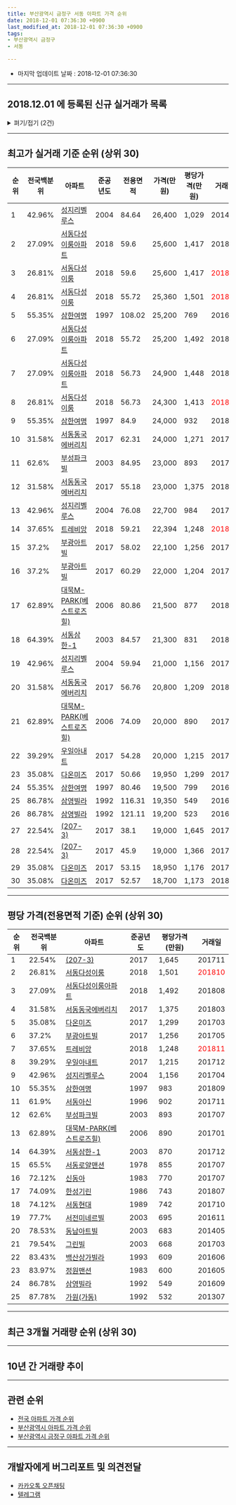 ```yaml
---
title: 부산광역시 금정구 서동 아파트 가격 순위
date: 2018-12-01 07:36:30 +0900
last_modified_at: 2018-12-01 07:36:30 +0900
tags:
- 부산광역시 금정구
- 서동

---
```


* 마지막 업데이트 날짜 : 2018-12-01 07:36:30

---

## 2018.12.01 에 등록된 신규 실거래가 목록

<details>
<summary>펴기/접기 (2건)</summary>
<div markdown="1">

|아파트|전국백분위|준공년도|전용면적|가격(만원)|평당가격(만원)|거래일|
|---|---|---|---|---|---|---|
|[트레비앙](https://search.naver.com/search.naver?query=%EB%B6%80%EC%82%B0%EA%B4%91%EC%97%AD%EC%8B%9C+%EA%B8%88%EC%A0%95%EA%B5%AC+%EC%84%9C%EB%8F%99+%ED%8A%B8%EB%A0%88%EB%B9%84%EC%95%99)|37.65%|2018|59.21|22,394|1,248|<span style="color:red">201811</span>|
|[트레비앙](https://search.naver.com/search.naver?query=%EB%B6%80%EC%82%B0%EA%B4%91%EC%97%AD%EC%8B%9C+%EA%B8%88%EC%A0%95%EA%B5%AC+%EC%84%9C%EB%8F%99+%ED%8A%B8%EB%A0%88%EB%B9%84%EC%95%99)|37.65%|2018|59.21|22,394|1,248|<span style="color:red">201811</span>|


</div>
</details>

---

## 최고가 실거래 기준 순위 (상위 30)


|순위|전국백분위|아파트|준공년도|전용면적|가격(만원)|평당가격(만원)|거래일|
|---|---|---|---|---|---|---|---|
|1|42.96%|[성지리벨루스](https://search.naver.com/search.naver?query=%EB%B6%80%EC%82%B0%EA%B4%91%EC%97%AD%EC%8B%9C+%EA%B8%88%EC%A0%95%EA%B5%AC+%EC%84%9C%EB%8F%99+%EC%84%B1%EC%A7%80%EB%A6%AC%EB%B2%A8%EB%A3%A8%EC%8A%A4)|2004|84.64|26,400|1,029|201404|
|2|27.09%|[서동다성이룸아파트](https://search.naver.com/search.naver?query=%EB%B6%80%EC%82%B0%EA%B4%91%EC%97%AD%EC%8B%9C+%EA%B8%88%EC%A0%95%EA%B5%AC+%EC%84%9C%EB%8F%99+%EC%84%9C%EB%8F%99%EB%8B%A4%EC%84%B1%EC%9D%B4%EB%A3%B8%EC%95%84%ED%8C%8C%ED%8A%B8)|2018|59.6|25,600|1,417|201808|
|3|26.81%|[서동다성이룸](https://search.naver.com/search.naver?query=%EB%B6%80%EC%82%B0%EA%B4%91%EC%97%AD%EC%8B%9C+%EA%B8%88%EC%A0%95%EA%B5%AC+%EC%84%9C%EB%8F%99+%EC%84%9C%EB%8F%99%EB%8B%A4%EC%84%B1%EC%9D%B4%EB%A3%B8)|2018|59.6|25,600|1,417|<span style="color:red">201811</span>|
|4|26.81%|[서동다성이룸](https://search.naver.com/search.naver?query=%EB%B6%80%EC%82%B0%EA%B4%91%EC%97%AD%EC%8B%9C+%EA%B8%88%EC%A0%95%EA%B5%AC+%EC%84%9C%EB%8F%99+%EC%84%9C%EB%8F%99%EB%8B%A4%EC%84%B1%EC%9D%B4%EB%A3%B8)|2018|55.72|25,360|1,501|<span style="color:red">201810</span>|
|5|55.35%|[삼한여명](https://search.naver.com/search.naver?query=%EB%B6%80%EC%82%B0%EA%B4%91%EC%97%AD%EC%8B%9C+%EA%B8%88%EC%A0%95%EA%B5%AC+%EC%84%9C%EB%8F%99+%EC%82%BC%ED%95%9C%EC%97%AC%EB%AA%85)|1997|108.02|25,200|769|201611|
|6|27.09%|[서동다성이룸아파트](https://search.naver.com/search.naver?query=%EB%B6%80%EC%82%B0%EA%B4%91%EC%97%AD%EC%8B%9C+%EA%B8%88%EC%A0%95%EA%B5%AC+%EC%84%9C%EB%8F%99+%EC%84%9C%EB%8F%99%EB%8B%A4%EC%84%B1%EC%9D%B4%EB%A3%B8%EC%95%84%ED%8C%8C%ED%8A%B8)|2018|55.72|25,200|1,492|201808|
|7|27.09%|[서동다성이룸아파트](https://search.naver.com/search.naver?query=%EB%B6%80%EC%82%B0%EA%B4%91%EC%97%AD%EC%8B%9C+%EA%B8%88%EC%A0%95%EA%B5%AC+%EC%84%9C%EB%8F%99+%EC%84%9C%EB%8F%99%EB%8B%A4%EC%84%B1%EC%9D%B4%EB%A3%B8%EC%95%84%ED%8C%8C%ED%8A%B8)|2018|56.73|24,900|1,448|201808|
|8|26.81%|[서동다성이룸](https://search.naver.com/search.naver?query=%EB%B6%80%EC%82%B0%EA%B4%91%EC%97%AD%EC%8B%9C+%EA%B8%88%EC%A0%95%EA%B5%AC+%EC%84%9C%EB%8F%99+%EC%84%9C%EB%8F%99%EB%8B%A4%EC%84%B1%EC%9D%B4%EB%A3%B8)|2018|56.73|24,300|1,413|<span style="color:red">201811</span>|
|9|55.35%|[삼한여명](https://search.naver.com/search.naver?query=%EB%B6%80%EC%82%B0%EA%B4%91%EC%97%AD%EC%8B%9C+%EA%B8%88%EC%A0%95%EA%B5%AC+%EC%84%9C%EB%8F%99+%EC%82%BC%ED%95%9C%EC%97%AC%EB%AA%85)|1997|84.9|24,000|932|201804|
|10|31.58%|[서동동국에버리치](https://search.naver.com/search.naver?query=%EB%B6%80%EC%82%B0%EA%B4%91%EC%97%AD%EC%8B%9C+%EA%B8%88%EC%A0%95%EA%B5%AC+%EC%84%9C%EB%8F%99+%EC%84%9C%EB%8F%99%EB%8F%99%EA%B5%AD%EC%97%90%EB%B2%84%EB%A6%AC%EC%B9%98)|2017|62.31|24,000|1,271|201711|
|11|62.6%|[부성파크빌](https://search.naver.com/search.naver?query=%EB%B6%80%EC%82%B0%EA%B4%91%EC%97%AD%EC%8B%9C+%EA%B8%88%EC%A0%95%EA%B5%AC+%EC%84%9C%EB%8F%99+%EB%B6%80%EC%84%B1%ED%8C%8C%ED%81%AC%EB%B9%8C)|2003|84.95|23,000|893|201707|
|12|31.58%|[서동동국에버리치](https://search.naver.com/search.naver?query=%EB%B6%80%EC%82%B0%EA%B4%91%EC%97%AD%EC%8B%9C+%EA%B8%88%EC%A0%95%EA%B5%AC+%EC%84%9C%EB%8F%99+%EC%84%9C%EB%8F%99%EB%8F%99%EA%B5%AD%EC%97%90%EB%B2%84%EB%A6%AC%EC%B9%98)|2017|55.18|23,000|1,375|201803|
|13|42.96%|[성지리벨루스](https://search.naver.com/search.naver?query=%EB%B6%80%EC%82%B0%EA%B4%91%EC%97%AD%EC%8B%9C+%EA%B8%88%EC%A0%95%EA%B5%AC+%EC%84%9C%EB%8F%99+%EC%84%B1%EC%A7%80%EB%A6%AC%EB%B2%A8%EB%A3%A8%EC%8A%A4)|2004|76.08|22,700|984|201705|
|14|37.65%|[트레비앙](https://search.naver.com/search.naver?query=%EB%B6%80%EC%82%B0%EA%B4%91%EC%97%AD%EC%8B%9C+%EA%B8%88%EC%A0%95%EA%B5%AC+%EC%84%9C%EB%8F%99+%ED%8A%B8%EB%A0%88%EB%B9%84%EC%95%99)|2018|59.21|22,394|1,248|<span style="color:red">201811</span>|
|15|37.2%|[부광아트빌](https://search.naver.com/search.naver?query=%EB%B6%80%EC%82%B0%EA%B4%91%EC%97%AD%EC%8B%9C+%EA%B8%88%EC%A0%95%EA%B5%AC+%EC%84%9C%EB%8F%99+%EB%B6%80%EA%B4%91%EC%95%84%ED%8A%B8%EB%B9%8C)|2017|58.02|22,100|1,256|201705|
|16|37.2%|[부광아트빌](https://search.naver.com/search.naver?query=%EB%B6%80%EC%82%B0%EA%B4%91%EC%97%AD%EC%8B%9C+%EA%B8%88%EC%A0%95%EA%B5%AC+%EC%84%9C%EB%8F%99+%EB%B6%80%EA%B4%91%EC%95%84%ED%8A%B8%EB%B9%8C)|2017|60.29|22,000|1,204|201704|
|17|62.89%|[대묵M-PARK(베스트로즈힐)](https://search.naver.com/search.naver?query=%EB%B6%80%EC%82%B0%EA%B4%91%EC%97%AD%EC%8B%9C+%EA%B8%88%EC%A0%95%EA%B5%AC+%EC%84%9C%EB%8F%99+%EB%8C%80%EB%AC%B5M-PARK%28%EB%B2%A0%EC%8A%A4%ED%8A%B8%EB%A1%9C%EC%A6%88%ED%9E%90%29)|2006|80.86|21,500|877|201803|
|18|64.39%|[서동삼한-1](https://search.naver.com/search.naver?query=%EB%B6%80%EC%82%B0%EA%B4%91%EC%97%AD%EC%8B%9C+%EA%B8%88%EC%A0%95%EA%B5%AC+%EC%84%9C%EB%8F%99+%EC%84%9C%EB%8F%99%EC%82%BC%ED%95%9C-1)|2003|84.57|21,300|831|201808|
|19|42.96%|[성지리벨루스](https://search.naver.com/search.naver?query=%EB%B6%80%EC%82%B0%EA%B4%91%EC%97%AD%EC%8B%9C+%EA%B8%88%EC%A0%95%EA%B5%AC+%EC%84%9C%EB%8F%99+%EC%84%B1%EC%A7%80%EB%A6%AC%EB%B2%A8%EB%A3%A8%EC%8A%A4)|2004|59.94|21,000|1,156|201704|
|20|31.58%|[서동동국에버리치](https://search.naver.com/search.naver?query=%EB%B6%80%EC%82%B0%EA%B4%91%EC%97%AD%EC%8B%9C+%EA%B8%88%EC%A0%95%EA%B5%AC+%EC%84%9C%EB%8F%99+%EC%84%9C%EB%8F%99%EB%8F%99%EA%B5%AD%EC%97%90%EB%B2%84%EB%A6%AC%EC%B9%98)|2017|56.76|20,800|1,209|201804|
|21|62.89%|[대묵M-PARK(베스트로즈힐)](https://search.naver.com/search.naver?query=%EB%B6%80%EC%82%B0%EA%B4%91%EC%97%AD%EC%8B%9C+%EA%B8%88%EC%A0%95%EA%B5%AC+%EC%84%9C%EB%8F%99+%EB%8C%80%EB%AC%B5M-PARK%28%EB%B2%A0%EC%8A%A4%ED%8A%B8%EB%A1%9C%EC%A6%88%ED%9E%90%29)|2006|74.09|20,000|890|201701|
|22|39.29%|[우일아내트](https://search.naver.com/search.naver?query=%EB%B6%80%EC%82%B0%EA%B4%91%EC%97%AD%EC%8B%9C+%EA%B8%88%EC%A0%95%EA%B5%AC+%EC%84%9C%EB%8F%99+%EC%9A%B0%EC%9D%BC%EC%95%84%EB%82%B4%ED%8A%B8)|2017|54.28|20,000|1,215|201712|
|23|35.08%|[다온미즈](https://search.naver.com/search.naver?query=%EB%B6%80%EC%82%B0%EA%B4%91%EC%97%AD%EC%8B%9C+%EA%B8%88%EC%A0%95%EA%B5%AC+%EC%84%9C%EB%8F%99+%EB%8B%A4%EC%98%A8%EB%AF%B8%EC%A6%88)|2017|50.66|19,950|1,299|201703|
|24|55.35%|[삼한여명](https://search.naver.com/search.naver?query=%EB%B6%80%EC%82%B0%EA%B4%91%EC%97%AD%EC%8B%9C+%EA%B8%88%EC%A0%95%EA%B5%AC+%EC%84%9C%EB%8F%99+%EC%82%BC%ED%95%9C%EC%97%AC%EB%AA%85)|1997|80.46|19,500|799|201609|
|25|86.78%|[삼영빌라](https://search.naver.com/search.naver?query=%EB%B6%80%EC%82%B0%EA%B4%91%EC%97%AD%EC%8B%9C+%EA%B8%88%EC%A0%95%EA%B5%AC+%EC%84%9C%EB%8F%99+%EC%82%BC%EC%98%81%EB%B9%8C%EB%9D%BC)|1992|116.31|19,350|549|201609|
|26|86.78%|[삼영빌라](https://search.naver.com/search.naver?query=%EB%B6%80%EC%82%B0%EA%B4%91%EC%97%AD%EC%8B%9C+%EA%B8%88%EC%A0%95%EA%B5%AC+%EC%84%9C%EB%8F%99+%EC%82%BC%EC%98%81%EB%B9%8C%EB%9D%BC)|1992|121.11|19,200|523|201607|
|27|22.54%|[(207-3)](https://search.naver.com/search.naver?query=%EB%B6%80%EC%82%B0%EA%B4%91%EC%97%AD%EC%8B%9C+%EA%B8%88%EC%A0%95%EA%B5%AC+%EC%84%9C%EB%8F%99+%28207-3%29)|2017|38.1|19,000|1,645|201711|
|28|22.54%|[(207-3)](https://search.naver.com/search.naver?query=%EB%B6%80%EC%82%B0%EA%B4%91%EC%97%AD%EC%8B%9C+%EA%B8%88%EC%A0%95%EA%B5%AC+%EC%84%9C%EB%8F%99+%28207-3%29)|2017|45.9|19,000|1,366|201710|
|29|35.08%|[다온미즈](https://search.naver.com/search.naver?query=%EB%B6%80%EC%82%B0%EA%B4%91%EC%97%AD%EC%8B%9C+%EA%B8%88%EC%A0%95%EA%B5%AC+%EC%84%9C%EB%8F%99+%EB%8B%A4%EC%98%A8%EB%AF%B8%EC%A6%88)|2017|53.15|18,950|1,176|201705|
|30|35.08%|[다온미즈](https://search.naver.com/search.naver?query=%EB%B6%80%EC%82%B0%EA%B4%91%EC%97%AD%EC%8B%9C+%EA%B8%88%EC%A0%95%EA%B5%AC+%EC%84%9C%EB%8F%99+%EB%8B%A4%EC%98%A8%EB%AF%B8%EC%A6%88)|2017|52.57|18,700|1,173|201802|


---

## 평당 가격(전용면적 기준) 순위 (상위 30)


|순위|전국백분위|아파트|준공년도|평당가격(만원)|거래일|
|---|---|---|---|---|---|
|1|22.54%|[(207-3)](https://search.naver.com/search.naver?query=%EB%B6%80%EC%82%B0%EA%B4%91%EC%97%AD%EC%8B%9C+%EA%B8%88%EC%A0%95%EA%B5%AC+%EC%84%9C%EB%8F%99+%28207-3%29)|2017|1,645|201711|
|2|26.81%|[서동다성이룸](https://search.naver.com/search.naver?query=%EB%B6%80%EC%82%B0%EA%B4%91%EC%97%AD%EC%8B%9C+%EA%B8%88%EC%A0%95%EA%B5%AC+%EC%84%9C%EB%8F%99+%EC%84%9C%EB%8F%99%EB%8B%A4%EC%84%B1%EC%9D%B4%EB%A3%B8)|2018|1,501|<span style="color:red">201810</span>|
|3|27.09%|[서동다성이룸아파트](https://search.naver.com/search.naver?query=%EB%B6%80%EC%82%B0%EA%B4%91%EC%97%AD%EC%8B%9C+%EA%B8%88%EC%A0%95%EA%B5%AC+%EC%84%9C%EB%8F%99+%EC%84%9C%EB%8F%99%EB%8B%A4%EC%84%B1%EC%9D%B4%EB%A3%B8%EC%95%84%ED%8C%8C%ED%8A%B8)|2018|1,492|201808|
|4|31.58%|[서동동국에버리치](https://search.naver.com/search.naver?query=%EB%B6%80%EC%82%B0%EA%B4%91%EC%97%AD%EC%8B%9C+%EA%B8%88%EC%A0%95%EA%B5%AC+%EC%84%9C%EB%8F%99+%EC%84%9C%EB%8F%99%EB%8F%99%EA%B5%AD%EC%97%90%EB%B2%84%EB%A6%AC%EC%B9%98)|2017|1,375|201803|
|5|35.08%|[다온미즈](https://search.naver.com/search.naver?query=%EB%B6%80%EC%82%B0%EA%B4%91%EC%97%AD%EC%8B%9C+%EA%B8%88%EC%A0%95%EA%B5%AC+%EC%84%9C%EB%8F%99+%EB%8B%A4%EC%98%A8%EB%AF%B8%EC%A6%88)|2017|1,299|201703|
|6|37.2%|[부광아트빌](https://search.naver.com/search.naver?query=%EB%B6%80%EC%82%B0%EA%B4%91%EC%97%AD%EC%8B%9C+%EA%B8%88%EC%A0%95%EA%B5%AC+%EC%84%9C%EB%8F%99+%EB%B6%80%EA%B4%91%EC%95%84%ED%8A%B8%EB%B9%8C)|2017|1,256|201705|
|7|37.65%|[트레비앙](https://search.naver.com/search.naver?query=%EB%B6%80%EC%82%B0%EA%B4%91%EC%97%AD%EC%8B%9C+%EA%B8%88%EC%A0%95%EA%B5%AC+%EC%84%9C%EB%8F%99+%ED%8A%B8%EB%A0%88%EB%B9%84%EC%95%99)|2018|1,248|<span style="color:red">201811</span>|
|8|39.29%|[우일아내트](https://search.naver.com/search.naver?query=%EB%B6%80%EC%82%B0%EA%B4%91%EC%97%AD%EC%8B%9C+%EA%B8%88%EC%A0%95%EA%B5%AC+%EC%84%9C%EB%8F%99+%EC%9A%B0%EC%9D%BC%EC%95%84%EB%82%B4%ED%8A%B8)|2017|1,215|201712|
|9|42.96%|[성지리벨루스](https://search.naver.com/search.naver?query=%EB%B6%80%EC%82%B0%EA%B4%91%EC%97%AD%EC%8B%9C+%EA%B8%88%EC%A0%95%EA%B5%AC+%EC%84%9C%EB%8F%99+%EC%84%B1%EC%A7%80%EB%A6%AC%EB%B2%A8%EB%A3%A8%EC%8A%A4)|2004|1,156|201704|
|10|55.35%|[삼한여명](https://search.naver.com/search.naver?query=%EB%B6%80%EC%82%B0%EA%B4%91%EC%97%AD%EC%8B%9C+%EA%B8%88%EC%A0%95%EA%B5%AC+%EC%84%9C%EB%8F%99+%EC%82%BC%ED%95%9C%EC%97%AC%EB%AA%85)|1997|983|201809|
|11|61.9%|[서동아신](https://search.naver.com/search.naver?query=%EB%B6%80%EC%82%B0%EA%B4%91%EC%97%AD%EC%8B%9C+%EA%B8%88%EC%A0%95%EA%B5%AC+%EC%84%9C%EB%8F%99+%EC%84%9C%EB%8F%99%EC%95%84%EC%8B%A0)|1996|902|201711|
|12|62.6%|[부성파크빌](https://search.naver.com/search.naver?query=%EB%B6%80%EC%82%B0%EA%B4%91%EC%97%AD%EC%8B%9C+%EA%B8%88%EC%A0%95%EA%B5%AC+%EC%84%9C%EB%8F%99+%EB%B6%80%EC%84%B1%ED%8C%8C%ED%81%AC%EB%B9%8C)|2003|893|201707|
|13|62.89%|[대묵M-PARK(베스트로즈힐)](https://search.naver.com/search.naver?query=%EB%B6%80%EC%82%B0%EA%B4%91%EC%97%AD%EC%8B%9C+%EA%B8%88%EC%A0%95%EA%B5%AC+%EC%84%9C%EB%8F%99+%EB%8C%80%EB%AC%B5M-PARK%28%EB%B2%A0%EC%8A%A4%ED%8A%B8%EB%A1%9C%EC%A6%88%ED%9E%90%29)|2006|890|201701|
|14|64.39%|[서동삼한-1](https://search.naver.com/search.naver?query=%EB%B6%80%EC%82%B0%EA%B4%91%EC%97%AD%EC%8B%9C+%EA%B8%88%EC%A0%95%EA%B5%AC+%EC%84%9C%EB%8F%99+%EC%84%9C%EB%8F%99%EC%82%BC%ED%95%9C-1)|2003|870|201712|
|15|65.5%|[서동로얄맨션](https://search.naver.com/search.naver?query=%EB%B6%80%EC%82%B0%EA%B4%91%EC%97%AD%EC%8B%9C+%EA%B8%88%EC%A0%95%EA%B5%AC+%EC%84%9C%EB%8F%99+%EC%84%9C%EB%8F%99%EB%A1%9C%EC%96%84%EB%A7%A8%EC%85%98)|1978|855|201707|
|16|72.12%|[신동아](https://search.naver.com/search.naver?query=%EB%B6%80%EC%82%B0%EA%B4%91%EC%97%AD%EC%8B%9C+%EA%B8%88%EC%A0%95%EA%B5%AC+%EC%84%9C%EB%8F%99+%EC%8B%A0%EB%8F%99%EC%95%84)|1983|770|201707|
|17|74.09%|[한성기린](https://search.naver.com/search.naver?query=%EB%B6%80%EC%82%B0%EA%B4%91%EC%97%AD%EC%8B%9C+%EA%B8%88%EC%A0%95%EA%B5%AC+%EC%84%9C%EB%8F%99+%ED%95%9C%EC%84%B1%EA%B8%B0%EB%A6%B0)|1986|743|201807|
|18|74.12%|[서동현대](https://search.naver.com/search.naver?query=%EB%B6%80%EC%82%B0%EA%B4%91%EC%97%AD%EC%8B%9C+%EA%B8%88%EC%A0%95%EA%B5%AC+%EC%84%9C%EB%8F%99+%EC%84%9C%EB%8F%99%ED%98%84%EB%8C%80)|1989|742|201710|
|19|77.7%|[서전미네르빌](https://search.naver.com/search.naver?query=%EB%B6%80%EC%82%B0%EA%B4%91%EC%97%AD%EC%8B%9C+%EA%B8%88%EC%A0%95%EA%B5%AC+%EC%84%9C%EB%8F%99+%EC%84%9C%EC%A0%84%EB%AF%B8%EB%84%A4%EB%A5%B4%EB%B9%8C)|2003|695|201611|
|20|78.53%|[동남아트빌](https://search.naver.com/search.naver?query=%EB%B6%80%EC%82%B0%EA%B4%91%EC%97%AD%EC%8B%9C+%EA%B8%88%EC%A0%95%EA%B5%AC+%EC%84%9C%EB%8F%99+%EB%8F%99%EB%82%A8%EC%95%84%ED%8A%B8%EB%B9%8C)|2003|683|201405|
|21|79.54%|[그린빌](https://search.naver.com/search.naver?query=%EB%B6%80%EC%82%B0%EA%B4%91%EC%97%AD%EC%8B%9C+%EA%B8%88%EC%A0%95%EA%B5%AC+%EC%84%9C%EB%8F%99+%EA%B7%B8%EB%A6%B0%EB%B9%8C)|2003|668|201703|
|22|83.43%|[백산상가빌라](https://search.naver.com/search.naver?query=%EB%B6%80%EC%82%B0%EA%B4%91%EC%97%AD%EC%8B%9C+%EA%B8%88%EC%A0%95%EA%B5%AC+%EC%84%9C%EB%8F%99+%EB%B0%B1%EC%82%B0%EC%83%81%EA%B0%80%EB%B9%8C%EB%9D%BC)|1993|609|201606|
|23|83.97%|[정원맨션](https://search.naver.com/search.naver?query=%EB%B6%80%EC%82%B0%EA%B4%91%EC%97%AD%EC%8B%9C+%EA%B8%88%EC%A0%95%EA%B5%AC+%EC%84%9C%EB%8F%99+%EC%A0%95%EC%9B%90%EB%A7%A8%EC%85%98)|1983|600|201605|
|24|86.78%|[삼영빌라](https://search.naver.com/search.naver?query=%EB%B6%80%EC%82%B0%EA%B4%91%EC%97%AD%EC%8B%9C+%EA%B8%88%EC%A0%95%EA%B5%AC+%EC%84%9C%EB%8F%99+%EC%82%BC%EC%98%81%EB%B9%8C%EB%9D%BC)|1992|549|201609|
|25|87.78%|[가원(가동)](https://search.naver.com/search.naver?query=%EB%B6%80%EC%82%B0%EA%B4%91%EC%97%AD%EC%8B%9C+%EA%B8%88%EC%A0%95%EA%B5%AC+%EC%84%9C%EB%8F%99+%EA%B0%80%EC%9B%90%28%EA%B0%80%EB%8F%99%29)|1992|532|201307|


---

## 최근 3개월 거래량 순위 (상위 30)


<div style="width:100%;">
    <canvas id="deal_count_ranking" height="250"></canvas>
</div>


<script>
new Chart(document.getElementById("deal_count_ranking"), {
    type: 'horizontalBar',
    data: {
        labels: ['서동다성이룸', '서동삼한-1', '트레비앙', '신동아', '서동현대', '한성기린', '백산상가빌라', '서동동국에버리치'],
        datasets: [{
            label: '실거래 수',
            data: [5, 2, 2, 1, 1, 1, 1, 1],
            borderColor: "rgba(255, 0, 128, 1)",
            backgroundColor: "rgba(255, 0, 128, 0.5)",
            fill: false,
        }]
    },
    options: {
        responsive: true,
        title: {
            display: true,
            text: '최근 3개월 거래량 순위'
        },
        tooltips: {
            mode: 'index',
            intersect: false,
            callbacks: {
                title: function(tooltipItems, data) {
                    return "실거래 수:";
                },
                label: function(tooltipItem, data) {
                    return data.labels[tooltipItem.index] + ": " + tooltipItem.xLabel;
                }
            }
        },
        hover: {
            mode: 'nearest',
            intersect: true
        },
        scales: {
            xAxes: [{
                display: true,
                scaleLabel: {
                    display: true,
                    labelString: '실거래 수'
                },
                ticks: {
                    suggestedMin: 0,
                }
            }],
            yAxes: [{
                display: true,
                ticks: {
                    autoSkip: false,
                    callback: function(value, index, values) {
                        if (value.length > 15)
                            return value.substr(0, 13) + "...";
                        else
                            return value;
                    }
                },
                scaleLabel: {
                    display: false,
                }
            }]
        }
    }
});

</script>


---

## 10년 간 거래량 추이


<div style="width:100%;">
    <canvas id="deal_progress" height="250"></canvas>
</div>

<script>
new Chart(document.getElementById("deal_progress"), {
    type: 'line',
    data: {
        labels: ['200812','200901','200902','200903','200904','200905','200906','200907','200908','200909','200910','200911','200912','201001','201002','201003','201004','201005','201006','201007','201008','201009','201010','201011','201012','201101','201102','201103','201104','201105','201106','201107','201108','201109','201110','201111','201112','201201','201202','201203','201204','201205','201206','201207','201208','201209','201210','201211','201212','201301','201302','201303','201304','201305','201306','201307','201308','201309','201310','201311','201312','201401','201402','201403','201404','201405','201406','201407','201408','201409','201410','201411','201412','201501','201502','201503','201504','201505','201506','201507','201508','201509','201510','201511','201512','201601','201602','201603','201604','201605','201606','201607','201608','201609','201610','201611','201612','201701','201702','201703','201704','201705','201706','201707','201708','201709','201710','201711','201712','201801','201802','201803','201804','201805','201806','201807','201808','201809','201810','201811','201812'],
        datasets: [{
            label: '실거래 수',
            pointRadius: 1,
            data: [1, 3, 8, 5, 6, 13, 7, 5, 12, 6, 6, 11, 11, 5, 7, 9, 8, 8, 6, 4, 4, 6, 11, 11, 7, 10, 4, 13, 12, 8, 13, 36, 7, 16, 10, 5, 5, 5, 5, 11, 7, 7, 0, 11, 1, 5, 4, 6, 8, 2, 5, 6, 8, 11, 10, 4, 4, 24, 14, 7, 13, 9, 5, 9, 10, 2, 8, 5, 6, 10, 8, 1, 4, 5, 8, 12, 17, 12, 16, 14, 14, 11, 20, 16, 11, 4, 6, 12, 12, 8, 8, 13, 8, 14, 8, 10, 5, 35, 32, 13, 10, 12, 6, 15, 18, 15, 10, 11, 11, 10, 9, 10, 10, 11, 7, 5, 26, 13, 8, 6, 0],
            borderColor: "rgba(255, 201, 14, 1)",
            backgroundColor: "rgba(255, 201, 14, 0.5)",
            fill: true,
        }]
    },
    options: {
        responsive: true,
        title: {
            display: true,
            text: '10년간 거래량 추이'
        },
        tooltips: {
            mode: 'index',
            intersect: false,
        },
        hover: {
            mode: 'nearest',
            intersect: true
        },
        scales: {
            xAxes: [{
                display: true,
                scaleLabel: {
                    display: true,
                    labelString: '년/월'
                }
            }],
            yAxes: [{
                display: true,
                ticks: {
                    suggestedMin: 0,
                },
                scaleLabel: {
                    display: true,
                    labelString: '실거래 수'
                }
            }]
        }
    }
});

</script>


---

## 관련 순위

- [전국 아파트 가격 순위](https://inasie.github.io/apt-ranking/전국)
- [부산광역시 아파트 가격 순위](https://inasie.github.io/apt-ranking/부산광역시)
- [부산광역시 금정구 아파트 가격 순위](https://inasie.github.io/apt-ranking/부산광역시-금정구)


---

## 개발자에게 버그리포트 및 의견전달

- [카카오톡 오픈채팅](https://open.kakao.com/o/gLJUAP4)
- [텔레그램](https://t.me/inasie)

